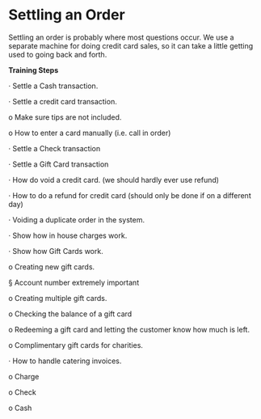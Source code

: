 # Settling an Order

Settling an order is probably where most questions occur. We use a separate machine for doing credit card sales, so it can take a little getting used to going back and forth.  

**Training Steps**

·         Settle a Cash transaction.

·         Settle a credit card transaction.

o   Make sure tips are not included.

o   How to enter a card manually \(i.e. call in order\)

·         Settle a Check transaction

·         Settle a Gift Card transaction

·         How do void a credit card. \(we should hardly ever use refund\)

·         How to do a refund for credit card \(should only be done if on a different day\)

·         Voiding a duplicate order in the system.

·         Show how in house charges work.

·         Show how Gift Cards work.

o   Creating new gift cards.

§  Account number extremely important

o   Creating multiple gift cards.

o   Checking the balance of a gift card

o   Redeeming a gift card and letting the customer know how much is left.

o   Complimentary gift cards for charities.

·         How to handle catering invoices.

o   Charge

o   Check

o   Cash

